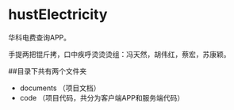 # hustElectricity

华科电费查询APP。

手提两把锟斤拷，口中疾呼烫烫烫组：冯天然，胡伟红，蔡宏，苏康颖。

##目录下共有两个文件夹

- documents （项目文档）
- code （项目代码，共分为客户端APP和服务端代码）

